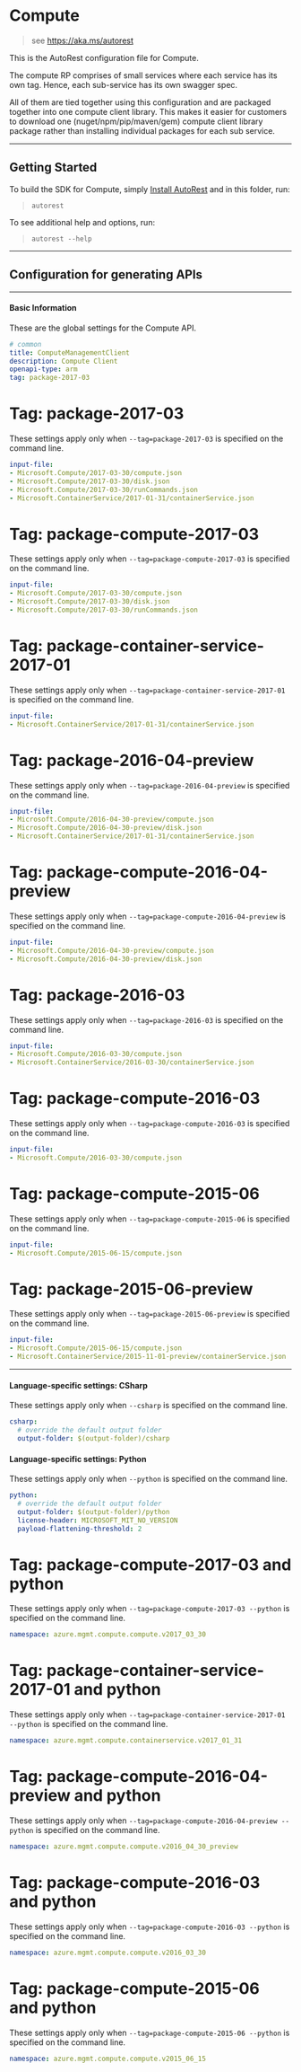 # Compute
    
> see https://aka.ms/autorest

This is the AutoRest configuration file for Compute.


The compute RP comprises of small services where each service has its own tag.
Hence, each sub-service has its own swagger spec. 

All of them are tied together using this configuration and are packaged together into one compute client library.
This makes it easier for customers to download one (nuget/npm/pip/maven/gem) compute client library package rather than installing individual packages for each sub service.


---
## Getting Started 
To build the SDK for Compute, simply [Install AutoRest](https://aka.ms/autorest/install) and in this folder, run:

> `autorest`

To see additional help and options, run:

> `autorest --help`
---

## Configuration for generating APIs


---
#### Basic Information 
These are the global settings for the Compute API.

``` yaml
# common 
title: ComputeManagementClient
description: Compute Client
openapi-type: arm
tag: package-2017-03

```


# Tag: package-2017-03

These settings apply only when `--tag=package-2017-03` is specified on the command line.

``` yaml $(tag) == 'package-2017-03'
input-file:
- Microsoft.Compute/2017-03-30/compute.json
- Microsoft.Compute/2017-03-30/disk.json
- Microsoft.Compute/2017-03-30/runCommands.json
- Microsoft.ContainerService/2017-01-31/containerService.json

```

# Tag: package-compute-2017-03

These settings apply only when `--tag=package-compute-2017-03` is specified on the command line.

``` yaml $(tag) == 'package-compute-2017-03'
input-file:
- Microsoft.Compute/2017-03-30/compute.json
- Microsoft.Compute/2017-03-30/disk.json
- Microsoft.Compute/2017-03-30/runCommands.json
```

# Tag: package-container-service-2017-01

These settings apply only when `--tag=package-container-service-2017-01` is specified on the command line.

``` yaml $(tag) == 'package-container-service-2017-01'
input-file:
- Microsoft.ContainerService/2017-01-31/containerService.json
```

# Tag: package-2016-04-preview

These settings apply only when `--tag=package-2016-04-preview` is specified on the command line.

``` yaml $(tag) == 'package-2016-04-preview'
input-file:
- Microsoft.Compute/2016-04-30-preview/compute.json
- Microsoft.Compute/2016-04-30-preview/disk.json
- Microsoft.ContainerService/2017-01-31/containerService.json

```

# Tag: package-compute-2016-04-preview

These settings apply only when `--tag=package-compute-2016-04-preview` is specified on the command line.

``` yaml $(tag) == 'package-compute-2016-04-preview'
input-file:
- Microsoft.Compute/2016-04-30-preview/compute.json
- Microsoft.Compute/2016-04-30-preview/disk.json
```

# Tag: package-2016-03

These settings apply only when `--tag=package-2016-03` is specified on the command line.

``` yaml $(tag) == 'package-2016-03'
input-file:
- Microsoft.Compute/2016-03-30/compute.json
- Microsoft.ContainerService/2016-03-30/containerService.json

```

# Tag: package-compute-2016-03

These settings apply only when `--tag=package-compute-2016-03` is specified on the command line.

``` yaml $(tag) == 'package-compute-2016-03'
input-file:
- Microsoft.Compute/2016-03-30/compute.json
```

# Tag: package-compute-2015-06

These settings apply only when `--tag=package-compute-2015-06` is specified on the command line.

``` yaml $(tag) == 'package-compute-2015-06'
input-file:
- Microsoft.Compute/2015-06-15/compute.json
```

# Tag: package-2015-06-preview

These settings apply only when `--tag=package-2015-06-preview` is specified on the command line.

``` yaml $(tag) == 'package-2015-06-preview'
input-file:
- Microsoft.Compute/2015-06-15/compute.json
- Microsoft.ContainerService/2015-11-01-preview/containerService.json

```

---
#### Language-specific settings: CSharp

These settings apply only when `--csharp` is specified on the command line.

``` yaml $(csharp)
csharp:
  # override the default output folder
  output-folder: $(output-folder)/csharp
```

#### Language-specific settings: Python

These settings apply only when `--python` is specified on the command line.

``` yaml $(python)
python:
  # override the default output folder
  output-folder: $(output-folder)/python
  license-header: MICROSOFT_MIT_NO_VERSION
  payload-flattening-threshold: 2
```

# Tag: package-compute-2017-03 and python

These settings apply only when `--tag=package-compute-2017-03 --python` is specified on the command line.

``` yaml $(tag) == 'package-compute-2017-03' && $(python)
namespace: azure.mgmt.compute.compute.v2017_03_30
```

# Tag: package-container-service-2017-01 and python

These settings apply only when `--tag=package-container-service-2017-01 --python` is specified on the command line.

``` yaml $(tag) == 'package-container-service-2017-01' && $(python)
namespace: azure.mgmt.compute.containerservice.v2017_01_31
```

# Tag: package-compute-2016-04-preview and python

These settings apply only when `--tag=package-compute-2016-04-preview --python` is specified on the command line.

``` yaml $(tag) == 'package-compute-2016-04-preview' && $(python)
namespace: azure.mgmt.compute.compute.v2016_04_30_preview
```

# Tag: package-compute-2016-03 and python

These settings apply only when `--tag=package-compute-2016-03 --python` is specified on the command line.

``` yaml $(tag) == 'package-compute-2016-03' && $(python)
namespace: azure.mgmt.compute.compute.v2016_03_30
```

# Tag: package-compute-2015-06 and python

These settings apply only when `--tag=package-compute-2015-06 --python` is specified on the command line.

``` yaml $(tag) == 'package-compute-2015-06' && $(python)
namespace: azure.mgmt.compute.compute.v2015_06_15
```

